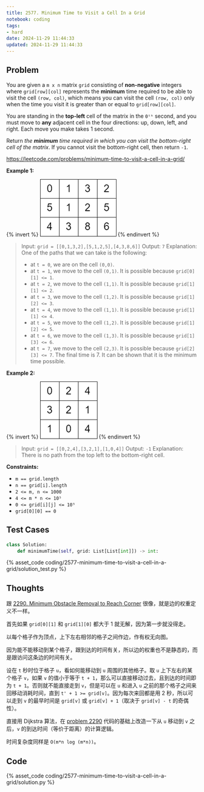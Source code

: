 ```yaml
---
title: 2577. Minimum Time to Visit a Cell In a Grid
notebook: coding
tags:
- hard
date: 2024-11-29 11:44:33
updated: 2024-11-29 11:44:33
---
```

## Problem

You are given a `m x n` matrix `grid` consisting of **non-negative** integers where `grid[row][col]` represents the **minimum** time required to be able to visit the cell `(row, col)`, which means you can visit the cell `(row, col)` only when the time you visit it is greater than or equal to `grid[row][col]`.

You are standing in the **top-left** cell of the matrix in the `0ᵗʰ` second, and you must move to **any** adjacent cell in the four directions: up, down, left, and right. Each move you make takes 1 second.

Return _the **minimum** time required in which you can visit the bottom-right cell of the matrix_. If you cannot visit the bottom-right cell, then return `-1`.

<https://leetcode.com/problems/minimum-time-to-visit-a-cell-in-a-grid/>

**Example 1:**

{% invert %}
![case1](2577-minimum-time-to-visit-a-cell-in-a-grid/case1.png)
{% endinvert %}

> Input: `grid = [[0,1,3,2],[5,1,2,5],[4,3,8,6]]`
> Output: `7`
> Explanation: One of the paths that we can take is the following:
>
> - at `t = 0`, we are on the cell `(0,0)`.
> - at `t = 1`, we move to the cell `(0,1)`. It is possible because `grid[0][1] <= 1`.
> - at `t = 2`, we move to the cell `(1,1)`. It is possible because `grid[1][1] <= 2`.
> - at `t = 3`, we move to the cell `(1,2)`. It is possible because `grid[1][2] <= 3`.
> - at `t = 4`, we move to the cell `(1,1)`. It is possible because `grid[1][1] <= 4`.
> - at `t = 5`, we move to the cell `(1,2)`. It is possible because `grid[1][2] <= 5`.
> - at `t = 6`, we move to the cell `(1,3)`. It is possible because `grid[1][3] <= 6`.
> - at `t = 7`, we move to the cell `(2,3)`. It is possible because `grid[2][3] <= 7`.
> The final time is 7. It can be shown that it is the minimum time possible.

**Example 2:**

{% invert %}
![case2](2577-minimum-time-to-visit-a-cell-in-a-grid/case2.png)
{% endinvert %}

> Input: `grid = [[0,2,4],[3,2,1],[1,0,4]]`
> Output: `-1`
> Explanation: There is no path from the top left to the bottom-right cell.

**Constraints:**

- `m == grid.length`
- `n == grid[i].length`
- `2 <= m, n <= 1000`
- `4 <= m * n <= 10⁵`
- `0 <= grid[i][j] <= 10⁵`
- `grid[0][0] == 0`

## Test Cases

``` python
class Solution:
    def minimumTime(self, grid: List[List[int]]) -> int:
```

{% asset_code coding/2577-minimum-time-to-visit-a-cell-in-a-grid/solution_test.py %}

## Thoughts

跟 [2290. Minimum Obstacle Removal to Reach Corner](/coding/2290-minimum-obstacle-removal-to-reach-corner) 很像，就是边的权重定义不一样。

首先如果 `grid[0][1]` 和 `grid[1][0]` 都大于 1 就无解，因为第一步就没得走。

以每个格子作为顶点，上下左右相邻的格子之间作边，作有权无向图。

因为能不能移动到某个格子，跟到达的时间有关，所以边的权重也不是静态的，而是跟访问这条边的时间有关。

设在 `t` 秒时位于格子 `u`，看如何能移动到 `u` 周围的其他格子。取 `u` 上下左右的某个格子 `v`，如果 `v` 的值小于等于 `t + 1`，那么可以直接移动过去，且到达的时间即为 `t + 1`。否则就不能直接走到 `v`，但是可以在 `u` 和进入 `u` 之前的那个格子之间来回移动消耗时间，直到 `t' + 1 >= grid[v]`。因为每次来回都是用 2 秒，所以可以走到 `v` 的最早时间是 `grid[v]` 或 `grid[v] + 1`（取决于 `grid[v] - t` 的奇偶性）。

直接用 Dijkstra 算法，在 [problem 2290](/coding/2290-minimum-obstacle-removal-to-reach-corner) 代码的基础上改造一下从 `u` 移动到 `v` 之后，`v` 的到达时间（等价于距离）的计算逻辑。

时间复杂度同样是 `O(m*n log (m*n))`。

## Code

{% asset_code coding/2577-minimum-time-to-visit-a-cell-in-a-grid/solution.py %}
